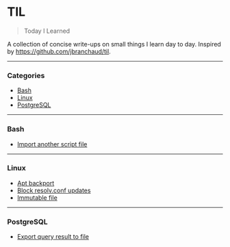 # TIL

> Today I Learned

A collection of concise write-ups on small things I learn day to day. Inspired by https://github.com/jbranchaud/til.

---

### Categories

* [Bash](#bash)
* [Linux](#linux)
* [PostgreSQL](#postgresql)


---

### Bash

- [Import another script file](bash/import.md)

---

### Linux

- [Apt backport](linux/apt-backport.md)
- [Block resolv.conf updates](linux/resolv-conf.md)
- [Immutable file](linux/immutable-file.md)

---

### PostgreSQL

- [Export query result to file](postgres/export-query-file.md)
